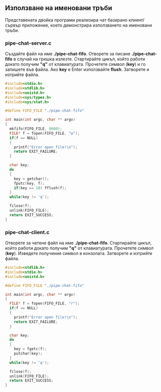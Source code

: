 ## Използване на именовани тръби
Представената двойка програми реализира чат базирано клиент/сървър приложение, което демонстрира използването на именовани тръби.

### pipe-chat-server.c

Създайте файл на име **./pipe-chat-fifo**. 
Отворете за писане **./pipe-chat-fifo** в случай на грешка излезте. 
Стартирайте цикъл, който работи докато получим **"q"** от клавиатурата. 
Прочетете символ (**key**) и го запишете във файла. 
Ако **key** е Enter използвайте **flush**. 
Затворете и изтрийте файла. 

```c
#include<stdio.h>
#include<stdlib.h>
#include<unistd.h>
#include<sys/types.h>
#include<sys/stat.h>

#define FIFO_FILE "./pipe-chat-fifo"

int main(int argc, char ** argv)
{
  mkfifo(FIFO_FILE, 0600);
  FILE* f = fopen(FIFO_FILE, "w");
  if(f == NULL)
  {
    printf("Error open file!\n");
    return EXIT_FAILURE;
  }

  char key;
  do
  {
    key = getchar();
    fputc(key, f);
    if(key == 10) fflush(f);
  }
  while(key != 'q');

  fclose(f);
  unlink(FIFO_FILE);
  return EXIT_SUCCESS;
}
```

### pipe-chat-client.c

Отворете за четене файл на име **./pipe-chat-fifo**. 
Стартирайте цикъл, който работи докато получим **"q"** от клавиатурата. 
Прочетете символ (**key**). 
Изведете получения символ в конзолата. 
Затворете и изтрийте файла. 

```c
#include<stdlib.h>
#include<stdio.h>
#include<unistd.h>

#define FIFO_FILE "./pipe-chat-fifo"

int main(int argc, char ** argv)
{
  FILE* f = fopen(FIFO_FILE, "r");
  if(f == NULL)
  {
    printf("Error open file!\n");
    return EXIT_FAILURE;
  }

  char key;
  do
  {
    key = fgetc(f);
    putchar(key);
  }
  while(key != 'q');

  fclose(f);
  unlink(FIFO_FILE);
  return EXIT_SUCCESS;
}
```
